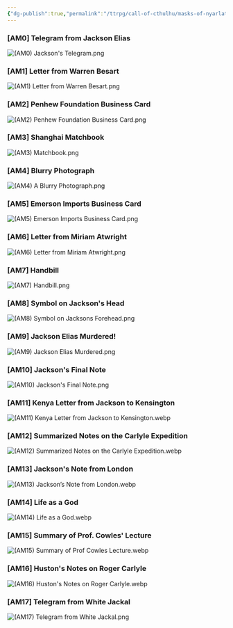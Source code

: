 ```yaml
---
{"dg-publish":true,"permalink":"/ttrpg/call-of-cthulhu/masks-of-nyarlathotep/players/clues/new-york-clues/","tags":["TTRPG/Games/MoN"]}
---
```


### [AM0] Telegram from Jackson Elias
![(AM0) Jackson's Telegram.png](/img/user/z_Attachments/TTRPG/Masks%20of%20Nyarlathotep/Clues/New%20York/(AM0)%20Jackson's%20Telegram.png)

### [AM1] Letter from Warren Besart
![(AM1) Letter from Warren Besart.png](/img/user/z_Attachments/TTRPG/Masks%20of%20Nyarlathotep/Clues/New%20York/(AM1)%20Letter%20from%20Warren%20Besart.png)

### [AM2] Penhew Foundation Business Card
![(AM2) Penhew Foundation Business Card.png](/img/user/z_Attachments/TTRPG/Masks%20of%20Nyarlathotep/Clues/New%20York/(AM2)%20Penhew%20Foundation%20Business%20Card.png)

### [AM3] Shanghai Matchbook
![(AM3) Matchbook.png](/img/user/z_Attachments/TTRPG/Masks%20of%20Nyarlathotep/Clues/New%20York/(AM3)%20Matchbook.png)

### [AM4] Blurry Photograph
![(AM4) A Blurry Photograph.png](/img/user/z_Attachments/TTRPG/Masks%20of%20Nyarlathotep/Clues/New%20York/(AM4)%20A%20Blurry%20Photograph.png)

### [AM5] Emerson Imports Business Card 
![(AM5) Emerson Imports Business Card.png](/img/user/z_Attachments/TTRPG/Masks%20of%20Nyarlathotep/Clues/New%20York/(AM5)%20Emerson%20Imports%20Business%20Card.png)

### [AM6] Letter from Miriam Atwright
![(AM6) Letter from Miriam Atwright.png](/img/user/z_Attachments/TTRPG/Masks%20of%20Nyarlathotep/Clues/New%20York/(AM6)%20Letter%20from%20Miriam%20Atwright.png)

### [AM7] Handbill
![(AM7) Handbill.png](/img/user/z_Attachments/TTRPG/Masks%20of%20Nyarlathotep/Clues/New%20York/(AM7)%20Handbill.png)

### [AM8] Symbol on Jackson's Head
![(AM8) Symbol on Jacksons Forehead.png](/img/user/z_Attachments/TTRPG/Masks%20of%20Nyarlathotep/Clues/New%20York/(AM8)%20Symbol%20on%20Jacksons%20Forehead.png)

### [AM9] Jackson Elias Murdered!
![(AM9) Jackson Elias Murdered.png](/img/user/z_Attachments/TTRPG/Masks%20of%20Nyarlathotep/Clues/New%20York/(AM9)%20Jackson%20Elias%20Murdered.png)

### [AM10] Jackson's Final Note
![(AM10) Jackson's Final Note.png](/img/user/z_Attachments/TTRPG/Masks%20of%20Nyarlathotep/Clues/New%20York/(AM10)%20Jackson's%20Final%20Note.png)

### [AM11] Kenya Letter from Jackson to Kensington
![(AM11) Kenya Letter from Jackson to Kensington.webp](/img/user/z_Attachments/TTRPG/Masks%20of%20Nyarlathotep/Clues/New%20York/(AM11)%20Kenya%20Letter%20from%20Jackson%20to%20Kensington.webp)

### [AM12] Summarized Notes on the Carlyle Expedition 
![(AM12) Summarized Notes on the Carlyle Expedition.webp](/img/user/z_Attachments/TTRPG/Masks%20of%20Nyarlathotep/Clues/New%20York/(AM12)%20Summarized%20Notes%20on%20the%20Carlyle%20Expedition.webp)

### [AM13] Jackson's Note from London
![(AM13) Jackson’s Note from London.webp](/img/user/z_Attachments/TTRPG/Masks%20of%20Nyarlathotep/Clues/New%20York/(AM13)%20Jackson%E2%80%99s%20Note%20from%20London.webp)

### [AM14] Life as a God
![(AM14) Life as a God.webp](/img/user/z_Attachments/TTRPG/Masks%20of%20Nyarlathotep/Clues/New%20York/(AM14)%20Life%20as%20a%20God.webp)

### [AM15] Summary of Prof. Cowles' Lecture
![(AM15) Summary of Prof Cowles Lecture.webp](/img/user/z_Attachments/TTRPG/Masks%20of%20Nyarlathotep/Clues/New%20York/(AM15)%20Summary%20of%20Prof%20Cowles%20Lecture.webp)

### [AM16] Huston's Notes on Roger Carlyle 
![(AM16) Huston's Notes on Roger Carlyle.webp](/img/user/z_Attachments/TTRPG/Masks%20of%20Nyarlathotep/Clues/New%20York/(AM16)%20Huston's%20Notes%20on%20Roger%20Carlyle.webp)

### [AM17] Telegram from White Jackal
![(AM17) Telegram from White Jackal.png](/img/user/z_Attachments/TTRPG/Masks%20of%20Nyarlathotep/Clues/New%20York/(AM17)%20Telegram%20from%20White%20Jackal.png)